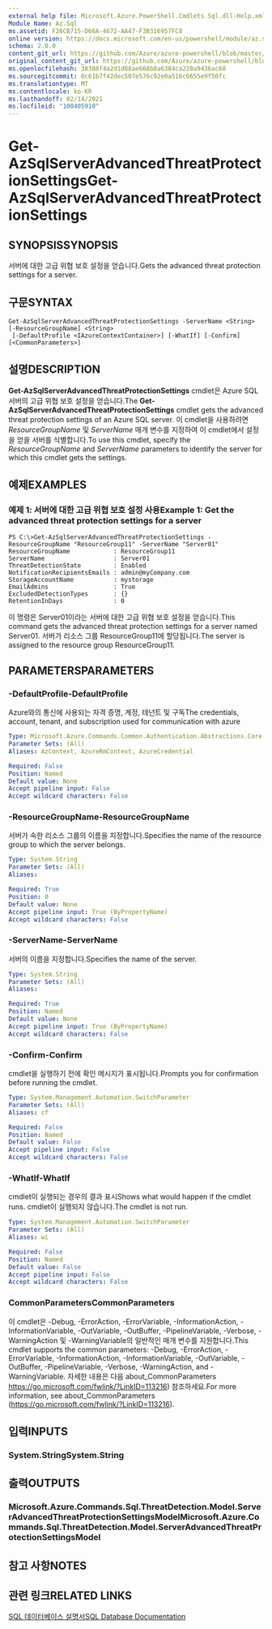 ```yaml
---
external help file: Microsoft.Azure.PowerShell.Cmdlets.Sql.dll-Help.xml
Module Name: Az.Sql
ms.assetid: F26CB715-D66A-4672-AA47-F3B316957FC8
online version: https://docs.microsoft.com/en-us/powershell/module/az.sql/get-azsqlserverAdvancedThreatProtectionSettings
schema: 2.0.0
content_git_url: https://github.com/Azure/azure-powershell/blob/master/src/Sql/Sql/help/Get-AzSqlServerAdvancedThreatProtectionSettings.md
original_content_git_url: https://github.com/Azure/azure-powershell/blob/master/src/Sql/Sql/help/Get-AzSqlServerAdvancedThreatProtectionSettings.md
ms.openlocfilehash: 38388f4a2d1d88ae668b8a6384ca228a9436ac68
ms.sourcegitcommit: 0c61b7f42dec507e576c92e0a516c6655e9f50fc
ms.translationtype: MT
ms.contentlocale: ko-KR
ms.lasthandoff: 02/14/2021
ms.locfileid: "100405910"
---
```

# <span data-ttu-id="27b11-101">Get-AzSqlServerAdvancedThreatProtectionSettings</span><span class="sxs-lookup"><span data-stu-id="27b11-101">Get-AzSqlServerAdvancedThreatProtectionSettings</span></span>

## <span data-ttu-id="27b11-102">SYNOPSIS</span><span class="sxs-lookup"><span data-stu-id="27b11-102">SYNOPSIS</span></span>
<span data-ttu-id="27b11-103">서버에 대한 고급 위협 보호 설정을 얻습니다.</span><span class="sxs-lookup"><span data-stu-id="27b11-103">Gets the advanced threat protection settings for a server.</span></span>

## <span data-ttu-id="27b11-104">구문</span><span class="sxs-lookup"><span data-stu-id="27b11-104">SYNTAX</span></span>

```
Get-AzSqlServerAdvancedThreatProtectionSettings -ServerName <String> [-ResourceGroupName] <String>
 [-DefaultProfile <IAzureContextContainer>] [-WhatIf] [-Confirm] [<CommonParameters>]
```

## <span data-ttu-id="27b11-105">설명</span><span class="sxs-lookup"><span data-stu-id="27b11-105">DESCRIPTION</span></span>
<span data-ttu-id="27b11-106">**Get-AzSqlServerAdvancedThreatProtectionSettings** cmdlet은 Azure SQL 서버의 고급 위협 보호 설정을 얻습니다.</span><span class="sxs-lookup"><span data-stu-id="27b11-106">The **Get-AzSqlServerAdvancedThreatProtectionSettings** cmdlet gets the advanced threat protection settings of an Azure SQL server.</span></span>
<span data-ttu-id="27b11-107">이 cmdlet을 사용하려면 *ResourceGroupName* 및 *ServerName* 매개 변수를 지정하여 이 cmdlet에서 설정을 얻을 서버를 식별합니다.</span><span class="sxs-lookup"><span data-stu-id="27b11-107">To use this cmdlet, specify the *ResourceGroupName* and *ServerName* parameters to identify the server for which this cmdlet gets the settings.</span></span>

## <span data-ttu-id="27b11-108">예제</span><span class="sxs-lookup"><span data-stu-id="27b11-108">EXAMPLES</span></span>

### <span data-ttu-id="27b11-109">예제 1: 서버에 대한 고급 위협 보호 설정 사용</span><span class="sxs-lookup"><span data-stu-id="27b11-109">Example 1: Get the advanced threat protection settings for a server</span></span>
```
PS C:\>Get-AzSqlServerAdvancedThreatProtectionSettings -ResourceGroupName "ResourceGroup11" -ServerName "Server01"
ResourceGroupName            : ResourceGroup11
ServerName                   : Server01
ThreatDetectionState         : Enabled
NotificationRecipientsEmails : admin@myCompany.com
StorageAccountName           : mystorage
EmailAdmins                  : True
ExcludedDetectionTypes       : {}
RetentionInDays              : 0
```

<span data-ttu-id="27b11-110">이 명령은 Server01이라는 서버에 대한 고급 위협 보호 설정을 얻습니다.</span><span class="sxs-lookup"><span data-stu-id="27b11-110">This command gets the advanced threat protection settings for a server named Server01.</span></span>
<span data-ttu-id="27b11-111">서버가 리소스 그룹 ResourceGroup11에 할당됩니다.</span><span class="sxs-lookup"><span data-stu-id="27b11-111">The server is assigned to the resource group ResourceGroup11.</span></span>

## <span data-ttu-id="27b11-112">PARAMETERS</span><span class="sxs-lookup"><span data-stu-id="27b11-112">PARAMETERS</span></span>

### <span data-ttu-id="27b11-113">-DefaultProfile</span><span class="sxs-lookup"><span data-stu-id="27b11-113">-DefaultProfile</span></span>
<span data-ttu-id="27b11-114">Azure와의 통신에 사용되는 자격 증명, 계정, 테넌트 및 구독</span><span class="sxs-lookup"><span data-stu-id="27b11-114">The credentials, account, tenant, and subscription used for communication with azure</span></span>

```yaml
Type: Microsoft.Azure.Commands.Common.Authentication.Abstractions.Core.IAzureContextContainer
Parameter Sets: (All)
Aliases: AzContext, AzureRmContext, AzureCredential

Required: False
Position: Named
Default value: None
Accept pipeline input: False
Accept wildcard characters: False
```

### <span data-ttu-id="27b11-115">-ResourceGroupName</span><span class="sxs-lookup"><span data-stu-id="27b11-115">-ResourceGroupName</span></span>
<span data-ttu-id="27b11-116">서버가 속한 리소스 그룹의 이름을 지정합니다.</span><span class="sxs-lookup"><span data-stu-id="27b11-116">Specifies the name of the resource group to which the server belongs.</span></span>

```yaml
Type: System.String
Parameter Sets: (All)
Aliases:

Required: True
Position: 0
Default value: None
Accept pipeline input: True (ByPropertyName)
Accept wildcard characters: False
```

### <span data-ttu-id="27b11-117">-ServerName</span><span class="sxs-lookup"><span data-stu-id="27b11-117">-ServerName</span></span>
<span data-ttu-id="27b11-118">서버의 이름을 지정합니다.</span><span class="sxs-lookup"><span data-stu-id="27b11-118">Specifies the name of the server.</span></span>

```yaml
Type: System.String
Parameter Sets: (All)
Aliases:

Required: True
Position: Named
Default value: None
Accept pipeline input: True (ByPropertyName)
Accept wildcard characters: False
```

### <span data-ttu-id="27b11-119">-Confirm</span><span class="sxs-lookup"><span data-stu-id="27b11-119">-Confirm</span></span>
<span data-ttu-id="27b11-120">cmdlet을 실행하기 전에 확인 메시지가 표시됩니다.</span><span class="sxs-lookup"><span data-stu-id="27b11-120">Prompts you for confirmation before running the cmdlet.</span></span>

```yaml
Type: System.Management.Automation.SwitchParameter
Parameter Sets: (All)
Aliases: cf

Required: False
Position: Named
Default value: False
Accept pipeline input: False
Accept wildcard characters: False
```

### <span data-ttu-id="27b11-121">-WhatIf</span><span class="sxs-lookup"><span data-stu-id="27b11-121">-WhatIf</span></span>
<span data-ttu-id="27b11-122">cmdlet이 실행되는 경우의 결과 표시</span><span class="sxs-lookup"><span data-stu-id="27b11-122">Shows what would happen if the cmdlet runs.</span></span>
<span data-ttu-id="27b11-123">cmdlet이 실행되지 않습니다.</span><span class="sxs-lookup"><span data-stu-id="27b11-123">The cmdlet is not run.</span></span>

```yaml
Type: System.Management.Automation.SwitchParameter
Parameter Sets: (All)
Aliases: wi

Required: False
Position: Named
Default value: False
Accept pipeline input: False
Accept wildcard characters: False
```

### <span data-ttu-id="27b11-124">CommonParameters</span><span class="sxs-lookup"><span data-stu-id="27b11-124">CommonParameters</span></span>
<span data-ttu-id="27b11-125">이 cmdlet은 -Debug, -ErrorAction, -ErrorVariable, -InformationAction, -InformationVariable, -OutVariable, -OutBuffer, -PipelineVariable, -Verbose, -WarningAction 및 -WarningVariable의 일반적인 매개 변수를 지원합니다.</span><span class="sxs-lookup"><span data-stu-id="27b11-125">This cmdlet supports the common parameters: -Debug, -ErrorAction, -ErrorVariable, -InformationAction, -InformationVariable, -OutVariable, -OutBuffer, -PipelineVariable, -Verbose, -WarningAction, and -WarningVariable.</span></span> <span data-ttu-id="27b11-126">자세한 내용은 다음 about_CommonParameters https://go.microsoft.com/fwlink/?LinkID=113216) 참조하세요.</span><span class="sxs-lookup"><span data-stu-id="27b11-126">For more information, see about_CommonParameters (https://go.microsoft.com/fwlink/?LinkID=113216).</span></span>

## <span data-ttu-id="27b11-127">입력</span><span class="sxs-lookup"><span data-stu-id="27b11-127">INPUTS</span></span>

### <span data-ttu-id="27b11-128">System.String</span><span class="sxs-lookup"><span data-stu-id="27b11-128">System.String</span></span>

## <span data-ttu-id="27b11-129">출력</span><span class="sxs-lookup"><span data-stu-id="27b11-129">OUTPUTS</span></span>

### <span data-ttu-id="27b11-130">Microsoft.Azure.Commands.Sql.ThreatDetection.Model.ServerAdvancedThreatProtectionSettingsModel</span><span class="sxs-lookup"><span data-stu-id="27b11-130">Microsoft.Azure.Commands.Sql.ThreatDetection.Model.ServerAdvancedThreatProtectionSettingsModel</span></span>

## <span data-ttu-id="27b11-131">참고 사항</span><span class="sxs-lookup"><span data-stu-id="27b11-131">NOTES</span></span>

## <span data-ttu-id="27b11-132">관련 링크</span><span class="sxs-lookup"><span data-stu-id="27b11-132">RELATED LINKS</span></span>


[<span data-ttu-id="27b11-133">SQL 데이터베이스 설명서</span><span class="sxs-lookup"><span data-stu-id="27b11-133">SQL Database Documentation</span></span>](https://docs.microsoft.com/azure/sql-database/)


